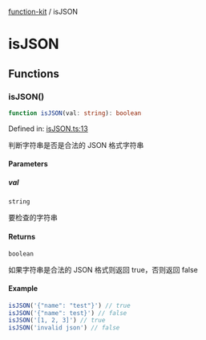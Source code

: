 [function-kit](index.md) / isJSON

# isJSON

## Functions

### isJSON()

```ts
function isJSON(val: string): boolean
```

Defined in: [isJSON.ts:13](https://github.com/Xaviw/function-kit/blob/84d58cf5bffabbabf64b9123683e107f26af04ae/src/isJSON.ts#L13)

判断字符串是否是合法的 JSON 格式字符串

#### Parameters

##### val

`string`

要检查的字符串

#### Returns

`boolean`

如果字符串是合法的 JSON 格式则返回 true，否则返回 false

#### Example

```ts
isJSON('{"name": "test"}') // true
isJSON('{"name": test}') // false
isJSON('[1, 2, 3]') // true
isJSON('invalid json') // false
```
